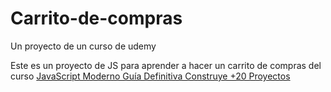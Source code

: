 # Carrito-de-compras
Un proyecto de un curso de udemy

Este es un proyecto de JS para aprender a hacer un carrito de compras del curso [JavaScript Moderno Guía Definitiva Construye +20 Proyectos
](https://www.udemy.com/course/javascript-moderno-guia-definitiva-construye-10-proyectos/)
